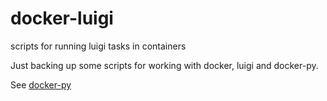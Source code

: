 # docker-luigi
scripts for running luigi tasks in containers

Just backing up some scripts for working with docker, luigi and docker-py.

See
[docker-py](https://github.com/docker/docker-py)
